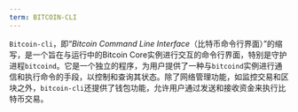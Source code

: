 ```yaml
---
term: BITCOIN-CLI
---
```


`Bitcoin-cli`，即“*Bitcoin Command Line Interface*（比特币命令行界面）”的缩写，是一个旨在与运行中的Bitcoin Core实例进行交互的命令行界面，特别是守护进程`bitcoind`。它是一个独立的程序，为用户提供了一种与`bitcoind`实例进行通信和执行命令的手段，以控制和查询其状态。除了网络管理功能，如监控交易和区块之外，`bitcoin-cli`还提供了钱包功能，允许用户通过发送和接收资金来执行比特币交易。